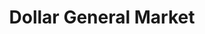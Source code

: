 ---
title: "Dollar General Market"
url: /christiansburg/dollar-general-market/
shop: supermarket
---